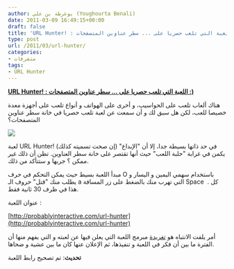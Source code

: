 ```yaml
---
author: يوغرطة بن علي (Youghourta Benali)
date: 2011-03-09 16:49:15+00:00
draft: false
title: 'URL Hunter! : اللعبة التي تلعب حصريا على ... سطر عناوين المتصفحات :) '
type: post
url: /2011/03/url-hunter/
categories:
- متفرقات
tags:
- URL Hunter
---
```


[**URL Hunter! : اللعبة التي تلعب حصريا على ... سطر عناوين المتصفحات :)**](http://www.it-scoop.com/2011/03/url-hunter/)




هناك ألعاب تلعب على الحواسيب، و أخرى على الهواتف و أنواع تلعب على أجهزة معدة خصيصا للعب، لكن هل سبق لك و أن سمعت عن لعبة تلعب حصريا في خانة سطر عناوين المتصفحات؟




[![](http://www.it-scoop.com/wp-content/uploads/2011/03/URL-Hunter.png)
](http://www.it-scoop.com/2011/03/url-hunter/)


لعبة URL Hunter! في حد ذاتها بسيطة جدا، إلا أن "الإبداع" (إن صحت تسميته كذلك) يكمن في غرابة "حلبة اللعب" حيث أنها تقتصر على خانة سطر العناوين. تظن أن ذلك غير ممكن ؟ جربها و ستتأكد من ذلك.

مبدأ اللعبة بسيط حيث يمكن التحكم في حرف O باستخدام سهمي اليمين و اليسار و يطلب منك "قتل" حروف الـ a التي تهرب منك بالضغط على زر المسافة Space  . كل هذا في ظرف 30 ثانية فقط.

عنوان اللعبة :

[http://probablyinteractive.com/url-hunter](http://probablyinteractive.com/url-hunter)

أمر يلفت الانتباه هو [تغريدة](http://twitter.com/probablycorey/status/45180411592179712) مبرمج اللعبة التي يعلن فيها عن لعبته و التي يفهم منها أن الفترة ما بين أن فكر في اللعبة و تنفيذها، ثم الإعلان عنها كان ما بين عشية و ضحاها.



**تحديث**: تم تصحيح رابط اللعبة


